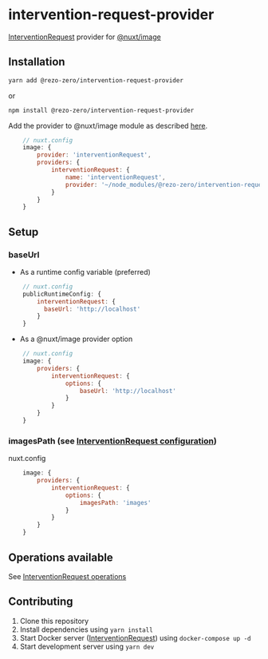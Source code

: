 # intervention-request-provider
[InterventionRequest](https://github.com/ambroisemaupate/intervention-request) provider for [@nuxt/image](https://github.com/nuxt/image)

## Installation

```sh
yarn add @rezo-zero/intervention-request-provider
```
or
```sh
npm install @rezo-zero/intervention-request-provider
```


Add the provider to @nuxt/image module as described [here](https://image.nuxtjs.org/advanced/custom-provider).

```js
    // nuxt.config
    image: {
        provider: 'interventionRequest',
        providers: {
            interventionRequest: {
                name: 'interventionRequest',
                provider: '~/node_modules/@rezo-zero/intervention-request-provider/dist/index.js'
            }
        }
    }
```

## Setup

### baseUrl

- As a runtime config variable (preferred)

```js
    // nuxt.config
    publicRuntimeConfig: {
        interventionRequest: {
          baseUrl: 'http://localhost'
        }
    }
```

- As a @nuxt/image provider option

```js
    // nuxt.config
    image: {
        providers: {
            interventionRequest: {
                options: {
                    baseUrl: 'http://localhost'
                }
            }
        }
    }
```

### imagesPath (see [InterventionRequest configuration](https://github.com/ambroisemaupate/intervention-request#configuration))

nuxt.config
```js
    image: {
        providers: {
            interventionRequest: {
                options: {
                    imagesPath: 'images'
                }
            }
        }
    }
```



## Operations available
See [InterventionRequest operations](https://github.com/ambroisemaupate/intervention-request#available-operations)

## Contributing

1. Clone this repository
2. Install dependencies using `yarn install`
3. Start Docker server ([InterventionRequest](https://github.com/ambroisemaupate/intervention-request#ready-to-go-docker-image)) using `docker-compose up -d`
3. Start development server using `yarn dev`
